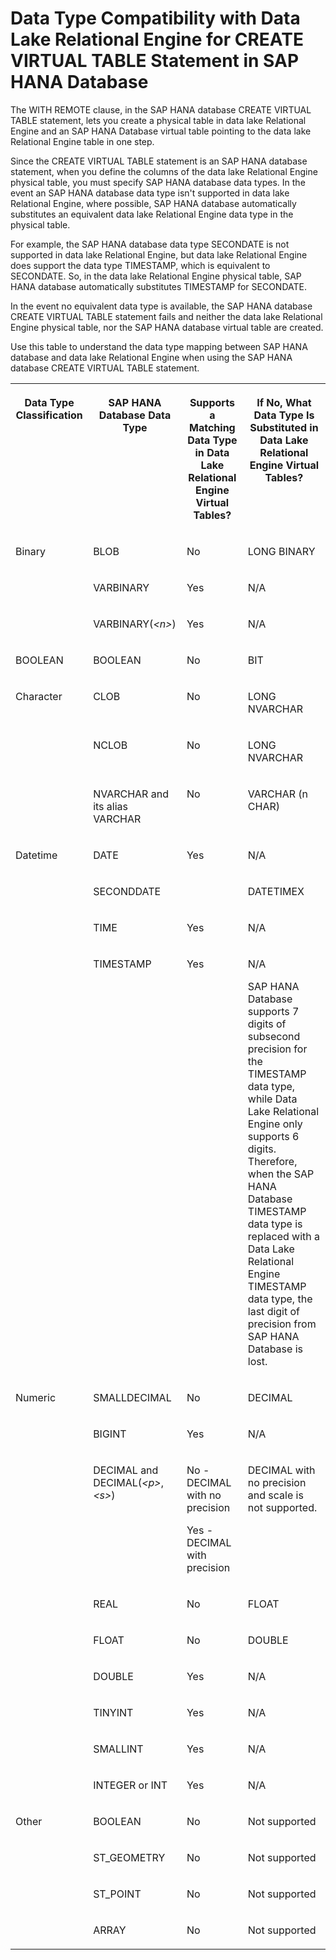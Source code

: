 <!-- loiofba2b34b411f418e9cf7e35974a35199 -->

# Data Type Compatibility with Data Lake Relational Engine for CREATE VIRTUAL TABLE Statement in SAP HANA Database

The WITH REMOTE clause, in the SAP HANA database CREATE VIRTUAL TABLE statement, lets you create a physical table in data lake Relational Engine and an SAP HANA Database virtual table pointing to the data lake Relational Engine table in one step.



Since the CREATE VIRTUAL TABLE statement is an SAP HANA database statement, when you define the columns of the data lake Relational Engine physical table, you must specify SAP HANA database data types. In the event an SAP HANA database data type isn't supported in data lake Relational Engine, where possible, SAP HANA database automatically substitutes an equivalent data lake Relational Engine data type in the physical table.



For example, the SAP HANA database data type SECONDATE is not supported in data lake Relational Engine, but data lake Relational Engine does support the data type TIMESTAMP, which is equivalent to SECONDATE. So, in the data lake Relational Engine physical table, SAP HANA database automatically substitutes TIMESTAMP for SECONDATE.

In the event no equivalent data type is available, the SAP HANA database CREATE VIRTUAL TABLE statement fails and neither the data lake Relational Engine physical table, nor the SAP HANA database virtual table are created.

Use this table to understand the data type mapping between SAP HANA database and data lake Relational Engine when using the SAP HANA database CREATE VIRTUAL TABLE statement.




<table>
<tr>
<th valign="top">

Data Type Classification



</th>
<th valign="top">

SAP HANA Database Data Type



</th>
<th valign="top">

Supports a Matching Data Type in Data Lake Relational Engine Virtual Tables?



</th>
<th valign="top">

If No, What Data Type Is Substituted in Data Lake Relational Engine Virtual Tables?



</th>
</tr>
<tr>
<td valign="top" rowspan="3">

Binary



</td>
<td valign="top">

BLOB



</td>
<td valign="top">

No



</td>
<td valign="top">

LONG BINARY



</td>
</tr>
<tr>
<td valign="top">

VARBINARY



</td>
<td valign="top">

Yes



</td>
<td valign="top">

N/A



</td>
</tr>
<tr>
<td valign="top">

VARBINARY\(*<n\>*\)



</td>
<td valign="top">

Yes



</td>
<td valign="top">

N/A



</td>
</tr>
<tr>
<td valign="top">

BOOLEAN



</td>
<td valign="top">

BOOLEAN



</td>
<td valign="top">

No



</td>
<td valign="top">

BIT



</td>
</tr>
<tr>
<td valign="top" rowspan="3">

Character



</td>
<td valign="top">

CLOB



</td>
<td valign="top">

No



</td>
<td valign="top">

LONG NVARCHAR



</td>
</tr>
<tr>
<td valign="top">

NCLOB



</td>
<td valign="top">

No



</td>
<td valign="top">

LONG NVARCHAR



</td>
</tr>
<tr>
<td valign="top">

NVARCHAR and its alias VARCHAR



</td>
<td valign="top">

No



</td>
<td valign="top">

VARCHAR \(n CHAR\)



</td>
</tr>
<tr>
<td valign="top" rowspan="4">

Datetime



</td>
<td valign="top">

DATE



</td>
<td valign="top">

Yes



</td>
<td valign="top">

N/A



</td>
</tr>
<tr>
<td valign="top">

SECONDDATE



</td>
<td valign="top">

 



</td>
<td valign="top">

DATETIMEX



</td>
</tr>
<tr>
<td valign="top">

TIME



</td>
<td valign="top">

Yes



</td>
<td valign="top">

N/A



</td>
</tr>
<tr>
<td valign="top">

TIMESTAMP



</td>
<td valign="top">

Yes



</td>
<td valign="top">

N/A

SAP HANA Database supports 7 digits of subsecond precision for the TIMESTAMP data type, while Data Lake Relational Engine only supports 6 digits. Therefore, when the SAP HANA Database TIMESTAMP data type is replaced with a Data Lake Relational Engine TIMESTAMP data type, the last digit of precision from SAP HANA Database is lost.



</td>
</tr>
<tr>
<td valign="top" rowspan="9">

Numeric



</td>
<td valign="top">

SMALLDECIMAL



</td>
<td valign="top">

No



</td>
<td valign="top">

DECIMAL



</td>
</tr>
<tr>
<td valign="top">

BIGINT



</td>
<td valign="top">

Yes



</td>
<td valign="top">

N/A



</td>
</tr>
<tr>
<td valign="top">

DECIMAL and DECIMAL\(*<p\>*,*<s\>*\)



</td>
<td valign="top">

No - DECIMAL with no precision

Yes - DECIMAL with precision



</td>
<td valign="top">

DECIMAL with no precision and scale is not supported.



</td>
</tr>
<tr>
<td valign="top">

REAL



</td>
<td valign="top">

No



</td>
<td valign="top">

FLOAT



</td>
</tr>
<tr>
<td valign="top">

FLOAT



</td>
<td valign="top">

No



</td>
<td valign="top">

DOUBLE



</td>
</tr>
<tr>
<td valign="top">

DOUBLE



</td>
<td valign="top">

Yes



</td>
<td valign="top">

N/A



</td>
</tr>
<tr>
<td valign="top">

TINYINT



</td>
<td valign="top">

Yes



</td>
<td valign="top">

N/A



</td>
</tr>
<tr>
<td valign="top">

SMALLINT



</td>
<td valign="top">

Yes



</td>
<td valign="top">

N/A



</td>
</tr>
<tr>
<td valign="top">

INTEGER or INT



</td>
<td valign="top">

Yes



</td>
<td valign="top">

N/A



</td>
</tr>
<tr>
<td valign="top" rowspan="4">

Other



</td>
<td valign="top">

BOOLEAN



</td>
<td valign="top">

No



</td>
<td valign="top">

Not supported



</td>
</tr>
<tr>
<td valign="top">

ST\_GEOMETRY



</td>
<td valign="top">

No



</td>
<td valign="top">

Not supported



</td>
</tr>
<tr>
<td valign="top">

ST\_POINT



</td>
<td valign="top">

No



</td>
<td valign="top">

Not supported



</td>
</tr>
<tr>
<td valign="top">

ARRAY



</td>
<td valign="top">

No



</td>
<td valign="top">

Not supported



</td>
</tr>
</table>

